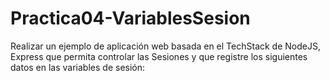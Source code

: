 # Practica04-VariablesSesion
Realizar un ejemplo de aplicación web basada en el TechStack de NodeJS, Express que permita controlar las Sesiones y que registre los siguientes datos en las variables de sesión: 
